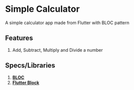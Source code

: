 # Simple Calculator

A simple calculator app made from Flutter with BLOC pattern

## Features

1. Add, Subtract, Multiply and Divide a number

## Specs/Libraries

1. [**BLOC**](https://github.com/felangel/bloc/tree/master/packages/bloc)
2. [**Flutter Block**](https://developer.android.com/topic/libraries/architecture/room)
